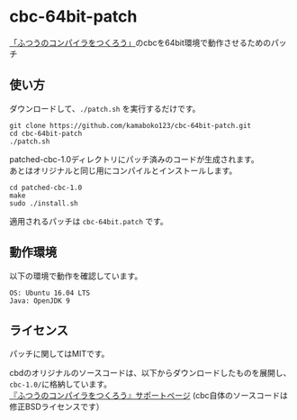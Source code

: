 # cbc-64bit-patch
[「ふつうのコンパイラをつくろう」](https://www.sbcr.jp/product/4797337958/)のcbcを64bit環境で動作させるためのパッチ

## 使い方
ダウンロードして、`./patch.sh` を実行するだけです。

```
git clone https://github.com/kamaboko123/cbc-64bit-patch.git
cd cbc-64bit-patch
./patch.sh
```

patched-cbc-1.0ディレクトリにパッチ済みのコードが生成されます。  
あとはオリジナルと同じ用にコンパイルとインストールします。

```
cd patched-cbc-1.0
make
sudo ./install.sh
```

適用されるパッチは `cbc-64bit.patch` です。

## 動作環境
以下の環境で動作を確認しています。

```
OS: Ubuntu 16.04 LTS
Java: OpenJDK 9
```

## ライセンス
パッチに関してはMITです。  
  
cbdのオリジナルのソースコードは、以下からダウンロードしたものを展開し、`cbc-1.0/`に格納しています。  
[『ふつうのコンパイラをつくろう』サポートページ](http://www.loveruby.net/ja/stdcompiler/)
(cbc自体のソースコードは修正BSDライセンスです）


